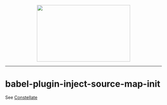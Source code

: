 <p align="center">
  <img src="https://cdn.rawgit.com/constellators/constellate/8e303aad/assets/logo-full.png" width="300" height="183.42" />
</p>

<hr />

# babel-plugin-inject-source-map-init

See [Constellate](https://github.com/constellators/constellate)

